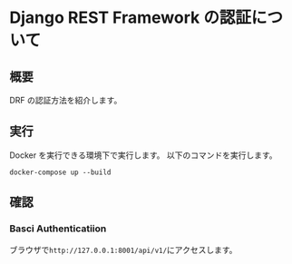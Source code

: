 # Django REST Framework の認証について

## 概要

DRF の認証方法を紹介します。

## 実行

Docker を実行できる環境下で実行します。
以下のコマンドを実行します。

```
docker-compose up --build
```

## 確認

### Basci Authenticatiion

ブラウザで`http://127.0.0.1:8001/api/v1/`にアクセスします。
